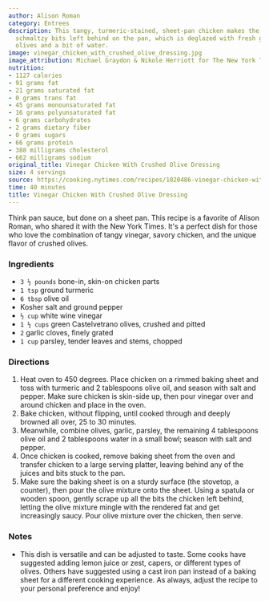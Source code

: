 ```yaml
---
author: Alison Roman
category: Entrees
description: This tangy, turmeric-stained, sheet-pan chicken makes the most of the
  schmaltzy bits left behind on the pan, which is deglazed with fresh garlic, briny
  olives and a bit of water.
image: vinegar_chicken_with_crushed_olive_dressing.jpg
image_attribution: Michael Graydon & Nikole Herriott for The New York Times
nutrition:
- 1127 calories
- 91 grams fat
- 21 grams saturated fat
- 0 grams trans fat
- 45 grams monounsaturated fat
- 16 grams polyunsaturated fat
- 6 grams carbohydrates
- 2 grams dietary fiber
- 0 grams sugars
- 66 grams protein
- 388 milligrams cholesterol
- 662 milligrams sodium
original_title: Vinegar Chicken With Crushed Olive Dressing
size: 4 servings
source: https://cooking.nytimes.com/recipes/1020486-vinegar-chicken-with-crushed-olive-dressing
time: 40 minutes
title: Vinegar Chicken With Crushed Olive Dressing
---
```


Think pan sauce, but done on a sheet pan. This recipe is a favorite of Alison Roman, who shared it with the New York Times. It's a perfect dish for those who love the combination of tangy vinegar, savory chicken, and the unique flavor of crushed olives.

### Ingredients

* `3 ½ pounds` bone-in, skin-on chicken parts
* `1 tsp` ground turmeric
* `6 tbsp` olive oil
* Kosher salt and ground pepper
* `½ cup` white wine vinegar
* `1 ½ cups` green Castelvetrano olives, crushed and pitted
* `2` garlic cloves, finely grated
* `1 cup` parsley, tender leaves and stems, chopped

### Directions

1. Heat oven to 450 degrees. Place chicken on a rimmed baking sheet and toss with turmeric and 2 tablespoons olive oil, and season with salt and pepper. Make sure chicken is skin-side up, then pour vinegar over and around chicken and place in the oven.
2. Bake chicken, without flipping, until cooked through and deeply browned all over, 25 to 30 minutes.
3. Meanwhile, combine olives, garlic, parsley, the remaining 4 tablespoons olive oil and 2 tablespoons water in a small bowl; season with salt and pepper.
4. Once chicken is cooked, remove baking sheet from the oven and transfer chicken to a large serving platter, leaving behind any of the juices and bits stuck to the pan.
5. Make sure the baking sheet is on a sturdy surface (the stovetop, a counter), then pour the olive mixture onto the sheet. Using a spatula or wooden spoon, gently scrape up all the bits the chicken left behind, letting the olive mixture mingle with the rendered fat and get increasingly saucy. Pour olive mixture over the chicken, then serve.

### Notes

- This dish is versatile and can be adjusted to taste. Some cooks have suggested adding lemon juice or zest, capers, or different types of olives. Others have suggested using a cast iron pan instead of a baking sheet for a different cooking experience. As always, adjust the recipe to your personal preference and enjoy!